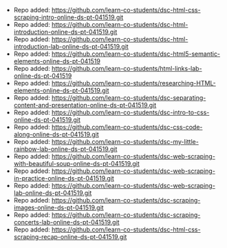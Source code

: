 
- Repo added: https://github.com/learn-co-students/dsc-html-css-scraping-intro-online-ds-pt-041519.git
- Repo added: https://github.com/learn-co-students/dsc-html-introduction-online-ds-pt-041519.git
- Repo added: https://github.com/learn-co-students/dsc-html-introduction-lab-online-ds-pt-041519.git
- Repo added: https://github.com/learn-co-students/dsc-html5-semantic-elements-online-ds-pt-041519
- Repo added: https://github.com/learn-co-students/html-links-lab-online-ds-pt-041519
- Repo added: https://github.com/learn-co-students/researching-HTML-elements-online-ds-pt-041519.git
- Repo added: https://github.com/learn-co-students/dsc-separating-content-and-presentation-online-ds-pt-041519.git
- Repo added: https://github.com/learn-co-students/dsc-intro-to-css-online-ds-pt-041519.git
- Repo added: https://github.com/learn-co-students/dsc-css-code-along-online-ds-pt-041519.git
- Repo added: https://github.com/learn-co-students/dsc-my-little-rainbow-lab-online-ds-pt-041519.git
- Repo added: https://github.com/learn-co-students/dsc-web-scraping-with-beautiful-soup-online-ds-pt-041519.git
- Repo added: https://github.com/learn-co-students/dsc-web-scraping-in-practice-online-ds-pt-041519.git
- Repo added: https://github.com/learn-co-students/dsc-web-scraping-lab-online-ds-pt-041519.git
- Repo added: https://github.com/learn-co-students/dsc-scraping-images-online-ds-pt-041519.git
- Repo added: https://github.com/learn-co-students/dsc-scraping-concerts-lab-online-ds-pt-041519.git
- Repo added: https://github.com/learn-co-students/dsc-html-css-scraping-recap-online-ds-pt-041519.git